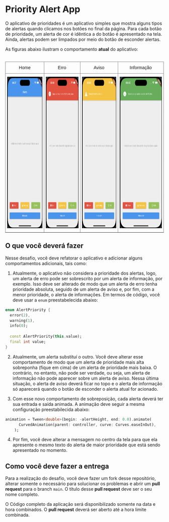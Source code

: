 # Priority Alert App

O aplicativo de prioridades é um aplicativo simples que mostra alguns tipos de alertas quando clicamos nos botões no final da página. Para cada botão de prioridade, um alerta de cor é idêntica a do botão é apresentado na tela. Ainda, alertas podem ser limpados por meio do botão de esconder alertas.

As figuras abaixo ilustram o comportamento **atual** do aplicativo:
<br><br>
<style type="text/css">
.tg  {border-collapse:collapse;border-spacing:0;}
.tg td{border-color:black;border-style:solid;border-width:1px;font-family:Arial, sans-serif;font-size:14px;
  overflow:hidden;padding:10px 5px;word-break:normal;}
.tg th{border-color:black;border-style:solid;border-width:1px;font-family:Arial, sans-serif;font-size:14px;
  font-weight:normal;overflow:hidden;padding:10px 5px;word-break:normal;}
.tg .tg-0pky{border-color:inherit;text-align:center;vertical-align:center}
</style>
<table class="tg">
<thead>
  <tr>
    <th class="tg-0pky">Home</th>
    <th class="tg-0pky">Erro</th>
    <th class="tg-0pky">Aviso</th>
    <th class="tg-0pky">Informação</th>
  </tr>
</thead>
<tbody>
  <tr>
    <td class="tg-0pky">
        <img src="img/home.png" width="280" height="480"/>
    </td>
    <td class="tg-0pky">
        <img src="img/error.png" width="280" height="480"/>
    </td>
    <td class="tg-0pky">
        <img src="img/warning.png" width="280" height="480"/>
    </td>
    <td class="tg-0pky">
        <img src="img/info.png" width="280" height="480"/>
    </td>
  </tr>
</tbody>
</table>

## O que você deverá fazer

Nesse desafio, você deve refatorar o aplicativo e adicionar alguns comportamentos adicionais, tais como:

1. Atualmente, o aplicativo não considera a prioridade dos alertas, logo, um alerta de erro pode ser sobrescrito por um alerta de informação, por exemplo. Isso deve ser alterado de modo que um alerta de erro tenha prioridade absoluta, seguido de um alerta de aviso e, por fim, com a menor prioridade, o alerta de informações. Em termos de código, você deve usar a `enum` preestabelecida abaixo:

```dart
enum AlertPriority {
  error(2),
  warning(1),
  info(0);

  const AlertPriority(this.value);
  final int value;
}
```

2. Atualmente, um alerta substituí o outro. Você deve alterar esse comportamento de modo que um alerta de prioridade mais alta sobreponha (fique em cima) de um alerta de prioridade mais baixa. O contrário, no entanto, não pode ser verdade, ou seja, um alerta de informação não pode aparecer sobre um alerta de aviso. Nessa última situação, o alerta de aviso deverá ficar no topo e o alerta de informação só aparecerá quando o botão de esconder o alerta atual for acionado.

3. Com esse novo comportamento de sobreposição, cada alerta deverá ter sua entrada e saída animada. A animação deve seguir a mesma configuração preestabilecida abaixo:

```dart
animation = Tween<double>(begin: -alertHeight, end: 0.0).animate(
      CurvedAnimation(parent: controller, curve: Curves.easeInOut),
    );
```

4. Por fim, você deve alterar a mensagem no centro da tela para que ela apresente o mesmo texto do alerta de maior prioridade que está sendo apresentado no momento.

## Como você deve fazer a entrega

Para a realização do desafio, você deve fazer um fork desse repositório, alterar somente o necessário para solucionar os problemas e abrir um **pull request** para o branch `main`. O título desse **pull request** deve ser o seu nome completo.

O Código completo da aplicação será disponibilizado somente na data e hora combinados. O **pull request** deverá ser aberto até a hora limite combinada.
